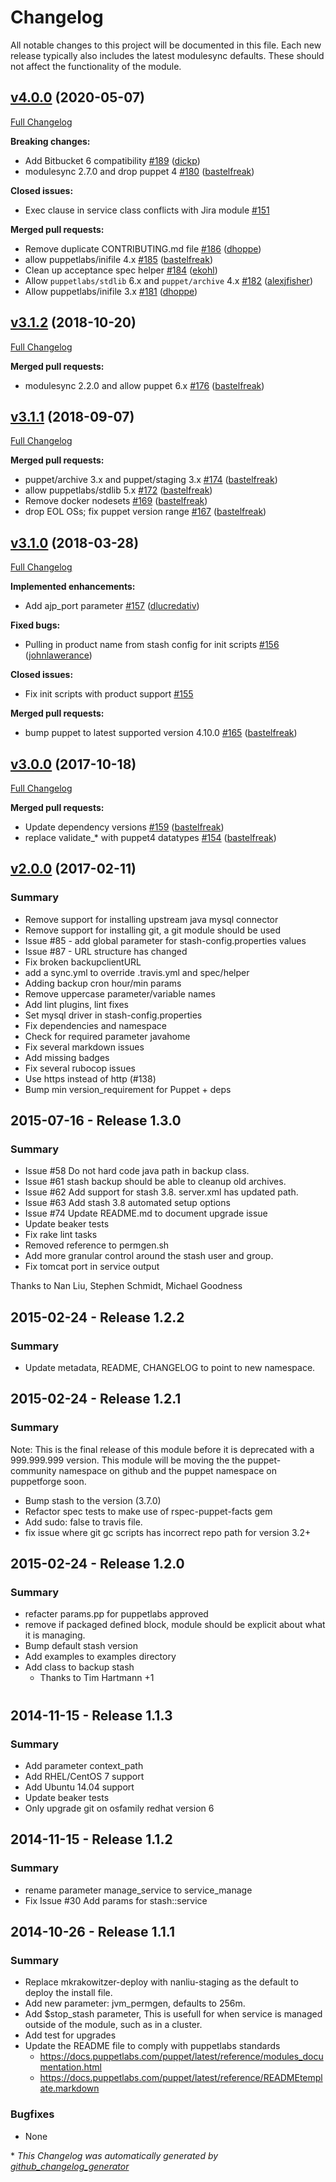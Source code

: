 # Changelog

All notable changes to this project will be documented in this file.
Each new release typically also includes the latest modulesync defaults.
These should not affect the functionality of the module.

## [v4.0.0](https://github.com/voxpupuli/puppet-stash/tree/v4.0.0) (2020-05-07)

[Full Changelog](https://github.com/voxpupuli/puppet-stash/compare/v3.1.2...v4.0.0)

**Breaking changes:**

- Add Bitbucket 6 compatibility [\#189](https://github.com/voxpupuli/puppet-stash/pull/189) ([dickp](https://github.com/dickp))
- modulesync 2.7.0 and drop puppet 4 [\#180](https://github.com/voxpupuli/puppet-stash/pull/180) ([bastelfreak](https://github.com/bastelfreak))

**Closed issues:**

- Exec clause in service class conflicts with Jira module [\#151](https://github.com/voxpupuli/puppet-stash/issues/151)

**Merged pull requests:**

- Remove duplicate CONTRIBUTING.md file [\#186](https://github.com/voxpupuli/puppet-stash/pull/186) ([dhoppe](https://github.com/dhoppe))
- allow puppetlabs/inifile 4.x [\#185](https://github.com/voxpupuli/puppet-stash/pull/185) ([bastelfreak](https://github.com/bastelfreak))
- Clean up acceptance spec helper [\#184](https://github.com/voxpupuli/puppet-stash/pull/184) ([ekohl](https://github.com/ekohl))
- Allow `puppetlabs/stdlib` 6.x and `puppet/archive` 4.x [\#182](https://github.com/voxpupuli/puppet-stash/pull/182) ([alexjfisher](https://github.com/alexjfisher))
- Allow puppetlabs/inifile 3.x [\#181](https://github.com/voxpupuli/puppet-stash/pull/181) ([dhoppe](https://github.com/dhoppe))

## [v3.1.2](https://github.com/voxpupuli/puppet-stash/tree/v3.1.2) (2018-10-20)

[Full Changelog](https://github.com/voxpupuli/puppet-stash/compare/v3.1.1...v3.1.2)

**Merged pull requests:**

- modulesync 2.2.0 and allow puppet 6.x [\#176](https://github.com/voxpupuli/puppet-stash/pull/176) ([bastelfreak](https://github.com/bastelfreak))

## [v3.1.1](https://github.com/voxpupuli/puppet-stash/tree/v3.1.1) (2018-09-07)

[Full Changelog](https://github.com/voxpupuli/puppet-stash/compare/v3.1.0...v3.1.1)

**Merged pull requests:**

- puppet/archive 3.x and puppet/staging 3.x [\#174](https://github.com/voxpupuli/puppet-stash/pull/174) ([bastelfreak](https://github.com/bastelfreak))
- allow puppetlabs/stdlib 5.x [\#172](https://github.com/voxpupuli/puppet-stash/pull/172) ([bastelfreak](https://github.com/bastelfreak))
- Remove docker nodesets [\#169](https://github.com/voxpupuli/puppet-stash/pull/169) ([bastelfreak](https://github.com/bastelfreak))
- drop EOL OSs; fix puppet version range [\#167](https://github.com/voxpupuli/puppet-stash/pull/167) ([bastelfreak](https://github.com/bastelfreak))

## [v3.1.0](https://github.com/voxpupuli/puppet-stash/tree/v3.1.0) (2018-03-28)

[Full Changelog](https://github.com/voxpupuli/puppet-stash/compare/v3.0.0...v3.1.0)

**Implemented enhancements:**

- Add ajp\_port parameter [\#157](https://github.com/voxpupuli/puppet-stash/pull/157) ([dlucredativ](https://github.com/dlucredativ))

**Fixed bugs:**

- Pulling in product name from stash config for init scripts [\#156](https://github.com/voxpupuli/puppet-stash/pull/156) ([johnlawerance](https://github.com/johnlawerance))

**Closed issues:**

- Fix init scripts with product support [\#155](https://github.com/voxpupuli/puppet-stash/issues/155)

**Merged pull requests:**

- bump puppet to latest supported version 4.10.0 [\#165](https://github.com/voxpupuli/puppet-stash/pull/165) ([bastelfreak](https://github.com/bastelfreak))

## [v3.0.0](https://github.com/voxpupuli/puppet-stash/tree/v3.0.0) (2017-10-18)

[Full Changelog](https://github.com/voxpupuli/puppet-stash/compare/v2.0.0...v3.0.0)

**Merged pull requests:**

- Update dependency versions [\#159](https://github.com/voxpupuli/puppet-stash/pull/159) ([bastelfreak](https://github.com/bastelfreak))
- replace validate\_\* with puppet4 datatypes [\#154](https://github.com/voxpupuli/puppet-stash/pull/154) ([bastelfreak](https://github.com/bastelfreak))

## [v2.0.0](https://github.com/voxpupuli/puppet-stash/tree/v2.0.0) (2017-02-11)
### Summary
- Remove support for installing upstream java mysql connector
- Remove support for installing git, a git module should be used
- Issue #85 - add global parameter for stash-config.properties values
- Issue #87 - URL structure has changed
- Fix broken backupclientURL
- add a sync.yml to override .travis.yml and spec/helper
- Adding backup cron hour/min params
- Remove uppercase parameter/variable names
- Add lint plugins, lint fixes
- Set mysql driver in stash-config.properties
- Fix dependencies and namespace
- Check for required parameter javahome
- Fix several markdown issues
- Add missing badges
- Fix several rubocop issues
- Use https instead of http (#138)
- Bump min version_requirement for Puppet + deps

## 2015-07-16 - Release 1.3.0
### Summary

- Issue #58 Do not hard code java path in backup class.
- Issue #61 stash backup should be able to cleanup old archives.
- Issue #62 Add support for stash 3.8. server.xml has updated path.
- Issue #63 Add stash 3.8 automated setup options
- Issue #74 Update README.md to document upgrade issue
- Update beaker tests
- Fix rake lint tasks
- Removed reference to permgen.sh
- Add more granular control around the stash user and group.
- Fix tomcat port in service output

Thanks to Nan Liu, Stephen Schmidt, Michael Goodness

## 2015-02-24 - Release 1.2.2
### Summary

- Update metadata, README, CHANGELOG to point to new namespace.

## 2015-02-24 - Release 1.2.1
### Summary

Note: This is the final release of this module before it is deprecated with a 999.999.999 version. This module will be moving the the puppet-community namespace on github and the puppet namespace on puppetforge soon.

- Bump stash to the version  (3.7.0)
- Refactor spec tests to make use of rspec-puppet-facts gem
- Add sudo: false to travis file.
- fix issue where git gc scripts has incorrect repo path for version 3.2+

## 2015-02-24 - Release 1.2.0
### Summary
- refacter params.pp for puppetlabs approved
- remove if packaged defined block, module should be explicit about what it is managing.
- Bump default stash version
- Add examples to examples directory
- Add class to backup stash
  - Thanks to Tim Hartmann +1

#
## 2014-11-15 - Release 1.1.3
### Summary
- Add parameter context_path
- Add RHEL/CentOS 7 support
- Add Ubuntu 14.04 support
- Update beaker tests
- Only upgrade git on osfamily redhat version 6
## 2014-11-15 - Release 1.1.2
### Summary
- rename parameter manage_service to service_manage
- Fix Issue #30 Add params for stash::service
## 2014-10-26 - Release 1.1.1
### Summary
- Replace mkrakowitzer-deploy with nanliu-staging as the default to deploy the install file.
- Add new parameter: jvm_permgen, defaults to 256m.
- Add $stop_stash parameter, This is usefull for when service is managed outside of the module,
such as in a cluster.
- Add test for upgrades
- Update the README file to comply with puppetlabs standards
  - https://docs.puppetlabs.com/puppet/latest/reference/modules_documentation.html
  - https://docs.puppetlabs.com/puppet/latest/reference/READMEtemplate.markdown

### Bugfixes
- None


\* *This Changelog was automatically generated by [github_changelog_generator](https://github.com/github-changelog-generator/github-changelog-generator)*
